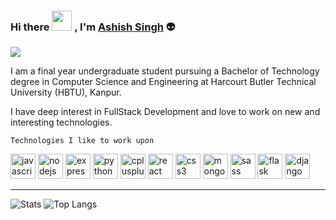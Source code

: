 ### Hi there <img src="https://media.giphy.com/media/mA28dHGEU8Us36wEYJ/giphy.gif" height="32"/> , I'm [Ashish Singh](https://www.linkedin.com/in/ashishl47/) :alien: 
![](https://komarev.com/ghpvc/?username=Logan-47&color=green)

<p align="center">
<p>
I am a final year undergraduate student pursuing a Bachelor of Technology degree in Computer Science and Engineering at Harcourt Butler Technical University (HBTU), Kanpur.

I have deep interest in FullStack Development and love to work on new and interesting technologies.
</p>

``` Technologies I like to work upon ```

  <p align="left">
  <img src="https://github.com/devicons/devicon/blob/master/icons/javascript/javascript-original.svg" alt="javascript" width="40" height="40"/>
  <img src="https://github.com/devicons/devicon/blob/master/icons/nodejs/nodejs-original-wordmark.svg" alt="nodejs" width="40" height="40"/> 
  <img src="https://github.com/devicons/devicon/blob/master/icons/express/express-original-wordmark.svg" alt="express" width="40" height="40"/> 
  <img src="https://github.com/devicons/devicon/blob/master/icons/python/python-original.svg" alt="python" width="40" height="40"/> 
  <img src="https://github.com/devicons/devicon/blob/master/icons/cplusplus/cplusplus-original.svg" alt="cplusplus" width="40" height="40"/>
  <img src="https://github.com/devicons/devicon/blob/master/icons/react/react-original-wordmark.svg" alt="react" width="40" height="40"/>  
  <img src="https://github.com/devicons/devicon/blob/master/icons/css3/css3-original-wordmark.svg" alt="css3" width="40" height="40"/>  
  <img src="https://github.com/devicons/devicon/blob/master/icons/mongodb/mongodb-original-wordmark.svg" alt="mongodb" width="40" height="40"/>  
  <img src="https://github.com/devicons/devicon/blob/master/icons/sass/sass-original.svg" alt="sass" width="40" height="40"/>  
  <img src="https://www.vectorlogo.zone/logos/pocoo_flask/pocoo_flask-icon.svg" alt="flask" width="40" height="40"/>  
  <img src="https://img.icons8.com/color/48/000000/django.png" alt="django" width="40" height="40"/>
  </p>

</p>

<hr>
 <p align="center">
  
  ![Stats](https://github-readme-stats.vercel.app/api?username=Logan-47&w_icons=true&hide_border=true&theme=radical&count_private=true)
  ![Top Langs](https://github-readme-stats.vercel.app/api/top-langs/?username=Logan-47&theme=radical&layout=compact&count_private=true)

</p>
